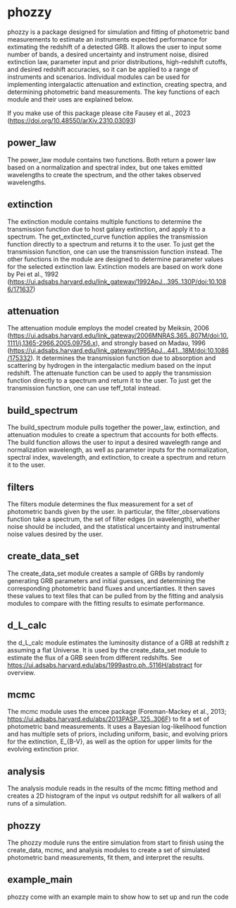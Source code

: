 # phozzy
phozzy is a package designed for simulation and fitting of photometric band measurements to estimate an instruments expected performance for extimating the redshift of a detected GRB. It allows the user to input some number of bands, a desired uncertainty and instrument noise, disired extinction law, parameter input and prior distributions, high-redshift cutoffs, and desired redshift accuracies, so it can be applied to a range of instruments and scenarios. Individual modules can be used for implementing intergalactic attenuation and extinction, creating spectra, and determining photometric band measurements. The key functions of each module and their uses are explained below.

If you make use of this package please cite Fausey et al., 2023 (https://doi.org/10.48550/arXiv.2310.03093)

## power_law
The power_law module contains two functions. Both return a power law based on a normalization and spectral index, but one takes emitted wavelengths to create the spectrum, and the other takes observed wavelengths.

## extinction
The extinction module contains multiple functions to determine the transmission function due to host galaxy extinction, and apply it to a spectrum.
The get_extincted_curve function applies the transmission function directly to a spectrum and returns it to the user. To just get the transmission function, one can use the transmission function instead. The other functions in the module are designed to determine parameter values for the selected extinction law. Extinction models are based on work done by Pei et al., 1992 (https://ui.adsabs.harvard.edu/link_gateway/1992ApJ...395..130P/doi:10.1086/171637)

## attenuation
The attenuation module employs the model created by Meiksin, 2006 (https://ui.adsabs.harvard.edu/link_gateway/2006MNRAS.365..807M/doi:10.1111/j.1365-2966.2005.09756.x), and strongly based on Madau, 1996 (https://ui.adsabs.harvard.edu/link_gateway/1995ApJ...441...18M/doi:10.1086/175332). It determines the transmission function due to absorption and scattering by hydrogen in the intergalactic medium based on the input redshift.
The attenuate function can be used to apply the transmission function  directly to a spectrum and return it to the user. To just get the transmission function, one can use teff_total instead.

## build_spectrum
The build_spectrum module pulls together the power_law, extinction, and attenuation modules to create a spectrum that accounts for both effects.
The build function allows the user to input a desired wavelegth range and normalization wavelength, as well as parameter inputs for the normalization, spectral index, wavelength, and extinction, to create a spectrum and return it to the user.

## filters
The filters module determines the flux measurement for a set of photometric bands given by the user.
In particular, the filter_observations function take a spectrum, the set of filter edges (in wavelength), whether noise should be included, and the statistical uncertainty and instrumental noise values desired by the user.

## create_data_set
The create_data_set module creates a sample of GRBs by randomly generating GRB parameters and initial guesses, and determining the corresponding photometric band fluxes and uncertianties. It then saves these values to text files that can be pulled from by the fitting and analysis modules to compare with the fitting results to esimate performance.

## d_L_calc
the d_L_calc module estimates the luminosity distance of a GRB at redshift z assuming a flat Universe. It is used by the create_data_set module to estimate the flux of a GRB seen from different redshifts. See https://ui.adsabs.harvard.edu/abs/1999astro.ph..5116H/abstract for overview.

## mcmc
The mcmc module uses the emcee package (Foreman-Mackey et al., 2013; https://ui.adsabs.harvard.edu/abs/2013PASP..125..306F) to fit a set of photometric band measurements. It uses a Bayesian log-likelihood function and has multiple sets of priors, including uniform, basic, and evolving priors for the extinction, E_{B-V}, as well as the option for upper limits for the evolving extinction prior.

## analysis
The analysis module reads in the results of the mcmc fitting method and creates a 2D histogram of the input vs output redshift for all walkers of all runs of a simulation.

## phozzy
The phozzy module runs the entire simulation from start to finish using the create_data, mcmc, and analysis modules to create a set of simulated photometric band measurements, fit them, and interpret the results.

## example_main
phozzy come with an example main to show how to set up and run the code
